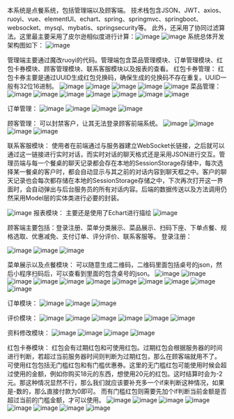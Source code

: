 本系统是点餐系统，包括管理端以及顾客端。
技术栈包含JSON、JWT、axios、ruoyi、vue、elementUI、echart、spring、springmvc、springboot、websocket、mysql、mybatis、springsecurity等。
此外，还采用了协同过滤算法。这里最主要采用了皮尔逊相似度进行计算：![image](https://github.com/user-attachments/assets/2f8bbe79-ab7f-4535-8fa4-41acb1e1c6f0)
![image](https://github.com/user-attachments/assets/ea03c5a0-5bc6-4bf5-93e2-f2f4e5f08eb4)
系统总体开发架构图如下：
![image](https://github.com/user-attachments/assets/2cc84624-6b63-4c15-ba3e-5dc97caefb43)

管理端主要通过魔改ruoyi的代码。管理端包含菜品管理模块、订单管理模块、红包卡券模块、顾客管理模块、联系客服模块以及报表的查看。
红包卡券管理：
红包卡券主要是通过UUID生成红包兑换码，确保生成的兑换码不存在重复。UUID一般有32位16进制。
![image](https://github.com/user-attachments/assets/7b0d840e-3f6b-4b58-8686-58f2fe47736d)
![image](https://github.com/user-attachments/assets/3b132a58-ef09-4183-be7c-3f3a46091105)
![image](https://github.com/user-attachments/assets/99b59de4-ec99-4a53-844d-acaba2bb9e5c)
![image](https://github.com/user-attachments/assets/514a624e-e9ce-4e55-ba01-e42800636ea1)
![image](https://github.com/user-attachments/assets/9d5946a7-0f8d-4f3b-b835-3053a1f7559a)
菜品管理：
![image](https://github.com/user-attachments/assets/3a8d74e3-d209-4e36-a8aa-04a0d4ca355b)
![image](https://github.com/user-attachments/assets/a13764c3-5aa3-4442-a5aa-f1faebfb00db)
![image](https://github.com/user-attachments/assets/d579ddc5-67b0-477b-a8b7-e9e563f55354)
![image](https://github.com/user-attachments/assets/78bfb11b-4d27-45ae-b93e-5bc7727f15bd)
![image](https://github.com/user-attachments/assets/d1535b92-756b-4c51-adbf-33b94b69b202)
![image](https://github.com/user-attachments/assets/bc761a61-7f22-4b6b-bd29-4c216225568e)
![image](https://github.com/user-attachments/assets/6730c0e1-a74a-4cea-83ef-a2304cdd6977)

订单管理：
![image](https://github.com/user-attachments/assets/6f593656-f63e-479d-9a03-1722ac4a9019)
![image](https://github.com/user-attachments/assets/4979ab17-e771-4016-abde-0c76cab696b7)
![image](https://github.com/user-attachments/assets/70535b25-84fa-4e58-ae78-f5c0e744f109)
![image](https://github.com/user-attachments/assets/f1c2bcba-9df1-4fbe-89d1-8d9183d82e09)

顾客管理：
可以封禁客户，让其无法登录顾客前端系统。
![image](https://github.com/user-attachments/assets/b73c0a19-73a3-479e-938b-731ba827fee9)
![image](https://github.com/user-attachments/assets/9c8b1b56-5aa3-4ae6-adde-6c1c9b8e3ed5)
![image](https://github.com/user-attachments/assets/128ed404-769b-4b26-8814-ffd6aa1ed379)
![image](https://github.com/user-attachments/assets/68f6dbf0-f90e-4a5b-9af9-a982b58111de)

联系客服模块：
使用者在前端通过与服务器建立WebSocket长链接，之后就可以通过这一链接进行实时对话，而实时对话的聊天格式还是采用JSON进行交互。管理员端与每一个餐桌的聊天记录都会存在本地的SessionStorage存储中，每次选择某一餐桌的客户时，都会自动显示与其之前的对话内容到聊天框之中。客户的聊天记录也会每次都存储在本地的SessionStorage存储之中，下次再次打开这一界面时，会自动弹出与后台服务员的所有对话内容。后端的数据传送以及方法调用仍然采用Model层的实体类进行必要的封装。

![image](https://github.com/user-attachments/assets/cbb4836c-7a8f-450b-9a63-6b4e72b6fad1)
报表模块：
主要还是使用了Echart进行描绘
![image](https://github.com/user-attachments/assets/4a2f0ff4-bbc4-425e-ab6b-e95d2f55ee35)

顾客端主要包括：登录注册、菜单分类展示、菜品展示、扫码下座、下单点餐、规格选取、优惠减免、支付订单、评分评价、联系客服等。
登录注册：

![image](https://github.com/user-attachments/assets/6b8de02a-2ead-4a33-8b13-418f5be0e8d3)
![image](https://github.com/user-attachments/assets/238df64f-1063-4f40-b139-d1f3f075d4b4)
![image](https://github.com/user-attachments/assets/11f6cc4c-4db8-42e6-baf9-f39b86cdd25a)

菜单展示以及点餐模块：
可以随意生成二维码，二维码里面包括桌号的json，然后小程序扫码后，可以查看到里面的包含桌号的json。
![image](https://github.com/user-attachments/assets/b54dd361-bc96-417a-a6e8-a13ac95db47e)
![image](https://github.com/user-attachments/assets/a9d5c302-27cc-4e52-acc1-73b346540df0)
![image](https://github.com/user-attachments/assets/3afb3e64-8377-4e62-adc3-37db4add8ebe)
![image](https://github.com/user-attachments/assets/88182fe3-333b-4c56-a70a-66af5a1ed899)
![image](https://github.com/user-attachments/assets/16a738ee-22a7-407e-aa6c-969fe8253df5)
![image](https://github.com/user-attachments/assets/77f50c24-cba7-4928-bba1-8119e435a9a9)
![image](https://github.com/user-attachments/assets/03bd658f-5063-4b6e-9b45-aa1155af5545)
![image](https://github.com/user-attachments/assets/b00295e3-f2b7-40e9-b44b-c25cc01851df)
![image](https://github.com/user-attachments/assets/dd6f4d29-5133-4b00-8cc6-b7da75aa82c3)
![image](https://github.com/user-attachments/assets/8054e12c-236b-4de6-b7d9-d99e754e6da9)
![image](https://github.com/user-attachments/assets/d6363e63-5613-4a01-a7f8-03cc489cde24)

订单模块：
![image](https://github.com/user-attachments/assets/5b755957-4a12-4296-8276-54e827181ebe)
![image](https://github.com/user-attachments/assets/e9879ca7-77b6-40d6-92fc-53699e8ccc5b)
![image](https://github.com/user-attachments/assets/117e7c71-356e-42a2-9b23-9df2c0c8e045)

评价模块：
![image](https://github.com/user-attachments/assets/a447e2b9-0cee-44a9-8b86-e681d5906700)
![image](https://github.com/user-attachments/assets/2180c368-a083-41cf-be2c-4c077cc3154a)
![image](https://github.com/user-attachments/assets/205a7069-78f0-4df6-8f1e-96b7c89cc42e)
![image](https://github.com/user-attachments/assets/ccb2fb09-e5d3-45bb-9002-5e7e04a99940)
![image](https://github.com/user-attachments/assets/052c620d-e2d0-4df3-a837-58298f412610)
![image](https://github.com/user-attachments/assets/fa6793d9-cc52-4d25-99ad-0758b5ef613a)

资料修改模块：
![image](https://github.com/user-attachments/assets/ce8ed131-fc29-4f15-a549-d6a6ab46a00f)
![image](https://github.com/user-attachments/assets/e668587f-efbb-417e-b8f9-3c222682a490)
![image](https://github.com/user-attachments/assets/6f8b8e0e-c103-43a9-a72a-bca209da686d)
![image](https://github.com/user-attachments/assets/5ebbb859-bec7-4083-bfc3-df6659b90eb0)

红包卡券模块：
红包会有过期红包和可使用红包。过期红包会根据服务器的时间进行判断，若超过当前服务器时间则判断为过期红包，那么在顾客端就用不了。
可使用红包包括无门槛红包和有门槛优惠券。这里的无门槛红包可能使用时候会超过使用的金额，例如你购买18元的东西，想使用20元的红包。这时结算时会为-2元。那这种情况显然不行，那么我们就应该要补充多一个if来判断这种情况，如果是-数的，那么直接付款为0即可。
而有门槛红包则需要先加个if判断当前金额是否超过当前的门槛金额，才可以使用。
![image](https://github.com/user-attachments/assets/96180656-3602-49f9-9555-d41cf898cb21)
![image](https://github.com/user-attachments/assets/a0427724-134d-40d6-b00a-36867623a28b)
![image](https://github.com/user-attachments/assets/dfd0f29f-78c6-442c-9ff7-41d9f6f42417)
![image](https://github.com/user-attachments/assets/26fa12c7-f1aa-4fda-a680-a5af30e4ba41)
![image](https://github.com/user-attachments/assets/a0c2bda1-8a42-4f89-be71-09da98928396)
![image](https://github.com/user-attachments/assets/86ff755a-b61c-46cd-ad36-ca915ab02143)
![image](https://github.com/user-attachments/assets/f1fa916f-d57e-44f6-876d-d0aaab33830a)
![image](https://github.com/user-attachments/assets/abdc00bd-a821-4741-acb5-b02b774a76bb)

